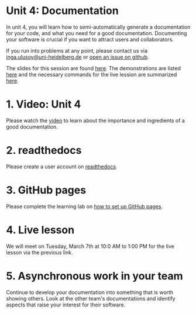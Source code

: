 # Unit 4: Documentation
In unit 4, you will learn how to semi-automatically generate a documentation for your code, and what you need for a good documentation. Documenting your software is crucial if you want to attract users and collaborators.

If you run into problems at any point, please contact us via inga.ulusoy@uni-heidelberg.de or [open an issue on github](https://github.com/ssciwr/sustainable_development_course/issues).

The slides for this session are found [here](./unit4_SSD_SSC.pdf). The demonstrations are listed [here](./DEMONSTRATIONS.md) and the necessary commands for the live lession are summarized [here](./STEPS.md).

# 1. Video: Unit 4
Please watch the [video](https://youtu.be/61JeWEU8dpI) to learn about the importance and ingredients of a good documentation.

# 2. readthedocs
Please create a user account on [readthedocs](https://readthedocs.org/).

# 3. GitHub pages
Please complete the learning lab on [how to set up GitHub pages](https://lab.github.com/githubtraining/github-pages).

# 4. Live lesson
We will meet on Tuesday, March 7th at 10:0 AM to 1:00 PM for the live lesson via the previous link.

# 5. Asynchronous work in your team
Continue to develop your documentation into something that is worth showing others. Look at the other team's documentations and identify aspects that raise your interest for their software.